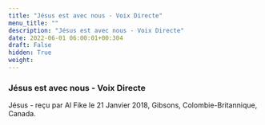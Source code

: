 ```yaml
---
title: "Jésus est avec nous - Voix Directe"
menu_title: ""
description: "Jésus est avec nous - Voix Directe"
date: 2022-06-01 06:00:01+00:304
draft: False
hidden: True
weight:
---
```

### Jésus est avec nous - Voix Directe

Jésus - reçu par Al Fike le 21 Janvier 2018, Gibsons, Colombie-Britannique, Canada.



